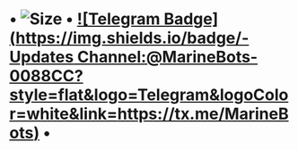# • ![Size](https://img.shields.io/github/repo-size/realeu/drive?style=flat&color=black) • [![Telegram Badge](https://img.shields.io/badge/-Updates Channel:@MarineBots-0088CC?style=flat&logo=Telegram&logoColor=white&link=https://tx.me/MarineBots)](https://tx.me/MarineBots) •
